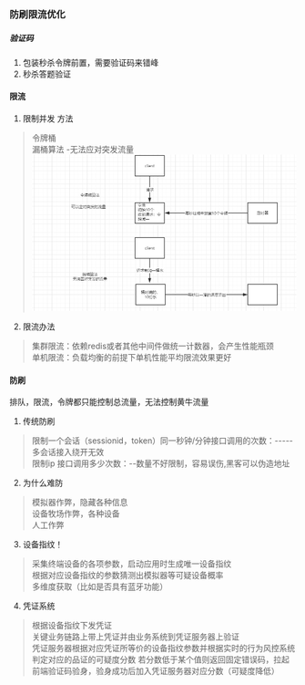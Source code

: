 ### 防刷限流优化

##### 验证码
1. 包装秒杀令牌前置，需要验证码来错峰
2. 秒杀答题验证

#### 限流
1. 限制并发 
方法
> 令牌桶 <br>
> 漏桶算法 -无法应对突发流量
![限流桶](./src/限流桶.png)

2. 限流办法
>集群限流：依赖redis或者其他中间件做统一计数器，会产生性能瓶颈<br>
>单机限流：负载均衡的前提下单机性能平均限流效果更好

#### 防刷
排队，限流，令牌都只能控制总流量，无法控制黄牛流量
1. 传统防刷
>限制一个会话（sessionid，token）同一秒钟/分钟接口调用的次数：-----多会话接入绕开无效<br>
>限制ip 接口调用多少次数：--数量不好限制，容易误伤,黑客可以伪造地址<br>

2. 为什么难防
>模拟器作弊，隐藏各种信息<br>
>设备牧场作弊，各种设备<br>
>人工作弊<br>

3. 设备指纹！
>采集终端设备的各项参数，启动应用时生成唯一设备指纹<br>
>根据对应设备指纹的参数猜测出模拟器等可疑设备概率<br>
>多维度获取（比如是否具有蓝牙功能）<br>

4. 凭证系统
>根据设备指纹下发凭证<br>
>关键业务链路上带上凭证并由业务系统到凭证服务器上验证<br>
>凭证服务器根据对应凭证所等价的设备指纹参数并根据实时的行为风控系统判定对应的品证的可疑度分数
>若分数低于某个值则返回固定错误码，拉起前端验证码验身，验身成功后加入凭证服务器对应分数（可疑度降低）
